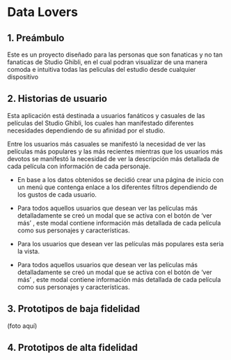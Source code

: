 # Data Lovers



## 1. Preámbulo

Este es un proyecto diseñado para las personas que son fanaticas y no tan fanaticas de Studio Ghibli, en el cual podran visualizar de una manera comoda e intuitiva todas las peliculas del estudio desde cualquier dispositivo


## 2. Historias de usuario
Esta aplicación está destinada a usuarios fanáticos y casuales de las películas del Studio Ghibli, los cuales han manifestado diferentes necesidades dependiendo de su afinidad por el studio.

Entre los usuarios más casuales se manifestó la necesidad de ver las películas más populares y las más recientes mientras que los usuarios más devotos se manifestó la necesidad de ver la descripción más detallada de cada película con información de cada personaje.

- En base a los datos obtenidos se decidió crear una página de inicio con un menú que contenga enlace a los diferentes filtros dependiendo de los gustos de cada usuario.


- Para todos aquellos usuarios que desean ver las películas más detalladamente se creó un modal que se activa con el botón de ‘ver más’ , este modal contiene información más detallada de cada película como sus personajes y características.
 
 
- Para los usuarios que desean ver las películas más populares esta seria la vista.

 
- Para todos aquellos usuarios que desean ver las películas más detalladamente se creó un modal que se activa con el botón de ‘ver más’ , este modal contiene   información más detallada de cada película como sus personajes y características.
 
 
 
## 3. Prototipos de baja fidelidad
(foto aquí)

## 4. Prototipos de alta fidelidad
